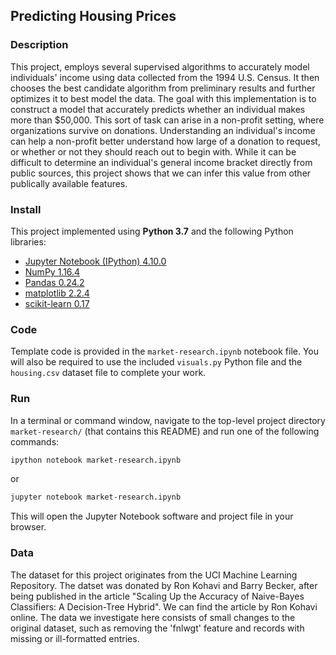 ## Predicting Housing Prices

### Description

This project, employs several supervised algorithms to accurately model individuals' income using data collected from the 1994 U.S. Census. It then chooses the best candidate algorithm from preliminary results and further optimizes it to best model the data. The goal with this implementation is to construct a model that accurately predicts whether an individual makes more than $50,000. This sort of task can arise in a non-profit setting, where organizations survive on donations. Understanding an individual's income can help a non-profit better understand how large of a donation to request, or whether or not they should reach out to begin with. While it can be difficult to determine an individual's general income bracket directly from public sources, this project shows that we can infer this value from other publically available features.

### Install

This project implemented using **Python 3.7** and the following Python libraries:

- [Jupyter Notebook (IPython) 4.10.0](https://ipython.org/)
- [NumPy 1.16.4](http://www.numpy.org/)
- [Pandas 0.24.2](http://pandas.pydata.org/)
- [matplotlib 2.2.4](http://matplotlib.org/)
- [scikit-learn 0.17](http://scikit-learn.org/stable/)

### Code

Template code is provided in the `market-research.ipynb` notebook file. You will also be required to use the included `visuals.py` Python file and the `housing.csv` dataset file to complete your work.

### Run

In a terminal or command window, navigate to the top-level project directory `market-research/` (that contains this README) and run one of the following commands:

```bash
ipython notebook market-research.ipynb
```  
or
```bash
jupyter notebook market-research.ipynb
```

This will open the Jupyter Notebook software and project file in your browser.

### Data

The dataset for this project originates from the UCI Machine Learning Repository. The datset was donated by Ron Kohavi and Barry Becker, after being published in the article "Scaling Up the Accuracy of Naive-Bayes Classifiers: A Decision-Tree Hybrid". We can find the article by Ron Kohavi online. The data we investigate here consists of small changes to the original dataset, such as removing the 'fnlwgt' feature and records with missing or ill-formatted entries.
